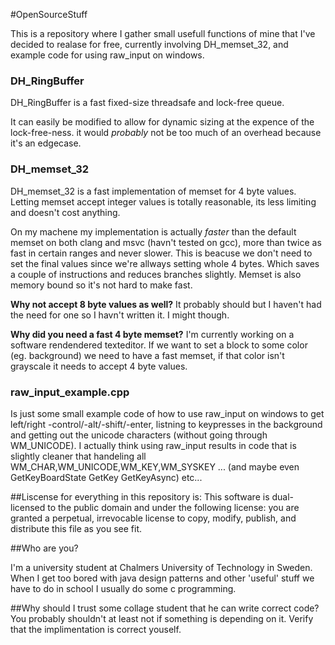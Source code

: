 #OpenSourceStuff

This is a repository where I gather small usefull functions of mine that I've decided to realase for free, currently involving DH_memset_32, and example code for using raw_input on windows.



### DH_RingBuffer
DH_RingBuffer is a fast fixed-size threadsafe and lock-free queue.

It can easily be modified to allow for dynamic sizing at the expence of the lock-free-ness. it would _probably_ not be too much of an overhead because it's an edgecase. 


### DH_memset_32
DH_memset_32 is a fast implementation of memset for 4 byte values.
Letting memset accept integer values is totally reasonable, its less limiting and doesn't cost anything.

On my machene my implementation is actually *faster* than the default memset on both clang and msvc (havn't tested on gcc), more than twice as fast in certain ranges and never slower. This is beacuse we don't need to set the final values since we're allways setting whole 4 bytes. Which saves a couple of instructions and reduces branches slightly. Memset is also memory bound so it's not hard to make fast.

**Why not accept 8 byte values as well?**
It probably should but I haven't had the need for one so I havn't written it. I might though.

**Why did you need a fast 4 byte memset?**
I'm currently working on a software rendendered texteditor. If we want to set a block to some color (eg. background) we need to have a fast memset, if that color isn't grayscale it needs to accept 4 byte values.


### raw_input_example.cpp
Is just some small example code of how to use raw_input on windows to get left/right -control/-alt/-shift/-enter, listning to keypresses in the background and getting out the unicode characters (without going through WM_UNICODE). I actually think using raw_input results in  code that is slightly cleaner that handeling all WM_CHAR,WM_UNICODE,WM_KEY,WM_SYSKEY ... (and maybe even GetKeyBoardState GetKey GetKeyAsync) etc...  



##Liscense for everything in this repository is:
  This software is dual-licensed to the public domain and under the following
  license: you are granted a perpetual, irrevocable license to copy, modify,
  publish, and distribute this file as you see fit.
  
  
  
##Who are you?
  
  I'm a university student at Chalmers University of Technology in Sweden. When I get too bored with java design patterns and other 'useful' stuff we have to do in school I usually do some c programming.
  
##Why should I trust some collage student that he can write correct code?
 You probably shouldn't at least not if something is depending on it. Verify that the implimentation is correct youself. 
  
